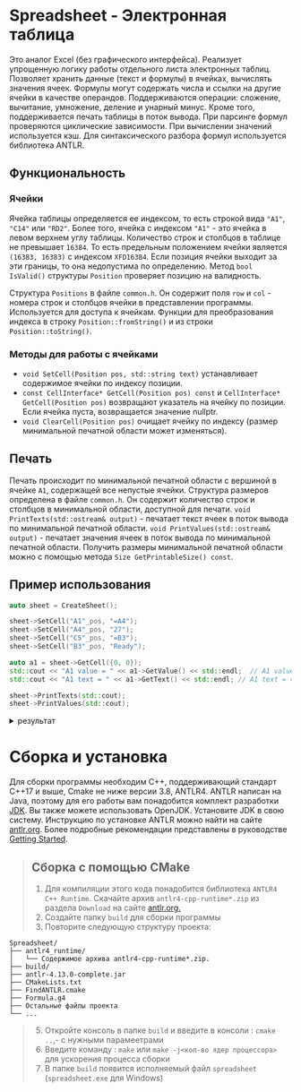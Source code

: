# Spreadsheet - Электронная таблица
Это аналог Excel (без графического интерфейса). Реализует упрощенную логику работы отдельного листа электронных таблиц. Позволяет хранить данные (текст и формулы) в ячейках, вычислять значения ячеек. Формулы могут содержать числа и ссылки на другие ячейки в качестве операндов. Поддерживаются операции: сложение, вычитание, умножение, деление и унарный минус. Кроме того, поддерживается печать таблицы в поток вывода. При парсинге формул проверяются циклические зависимости. При вычислении значений используется кэш. Для синтаксического разбора формул используется библиотека ANTLR.


## Функциональность
### Ячейки
Ячейка таблицы определяется ее индексом, то есть строкой вида `"A1"`, `"C14"` или `"RD2"`. Более того, ячейка с индексом `"A1"` - это ячейка в левом верхнем углу таблицы. Количество строк и столбцов в таблице не превышает `16384`. То есть предельным положением ячейки является `(16383, 16383)` с индексом `XFD16384`. Если позиция ячейки выходит за эти границы, то она недопустима по определению.
Метод `bool IsValid()` структуры `Position` проверяет позицию на валидность.

Структура `Positions` в файле `common.h`. Он содержит поля `row` и `col` - номера строк и столбцов ячейки в представлении программы. Используется для доступа к ячейкам.
Функции для преобразования индекса в строку `Position::fromString()` и из строки `Position::toString()`.

### Методы для работы с ячейками
* `void SetCell(Position pos, std::string text)` устанавливает содержимое ячейки по индексу позиции.
* `const CellInterface* GetCell(Position pos) const` и `CellInterface* GetCell(Position pos)` возвращают указатель на ячейку по позиции. Если ячейка пуста, возвращается значение nullptr.
* `void ClearCell(Position pos)` очищает ячейку по индексу (размер минимальной печатной области может изменяться).

## Печать
Печать происходит по минимальной печатной области с вершиной в ячейке `A1`, содержащей все непустые ячейки.
Структура размеров определена в файле `common.h`. Он содержит количество строк и столбцов в минимальной области, доступной для печати.
`void PrintTexts(std::ostream& output)` - печатает текст ячеек в поток вывода по минимальной печатной области. `void PrintValues(std::ostream& output)` - печатает значения ячеек в поток вывода по минимальной печатной области. Получить размеры минимальной печатной области можно с помощью метода `Size GetPrintableSize() const`.

## Пример использования
``` c++
auto sheet = CreateSheet();

sheet->SetCell("A1"_pos, "=A4");
sheet->SetCell("A4"_pos, "27");
sheet->SetCell("C5"_pos, "=B3");
sheet->SetCell("B3"_pos, "Ready");

auto a1 = sheet->GetCell({0, 0});
std::cout << "A1 value = " << a1->GetValue() << std::endl;  // A1 value = 27
std::cout << "A1 text = " << a1->GetText() << std::endl; // A1 text = =A4

sheet->PrintTexts(std::cout);
sheet->PrintValues(std::cout);
```
<details> <summary> результат </summary>
  
``` txt
A1 value = 27
A1 text = =A4
=A4		
		
	Ready	
27		
		=B3
```
</details>

# Сборка и установка
Для сборки программы необходим  C++, поддерживающий стандарт C++17 и выше, Cmake не ниже версии 3.8, ANTLR4. ANTLR написан на Java, поэтому для его работы вам понадобится комплект разработки [JDK](https://www.oracle.com/java/technologies/downloads/). Вы также можете использовать OpenJDK. Установите JDK в свою систему. Инструкцию по установке ANTLR можно найти на сайте [antlr.org](https://www.antlr.org/download.html). Более подробные рекомендации представлены в руководстве [Getting Started](https://github.com/antlr/antlr4/blob/master/doc/getting-started.md).

> ## Сборка с помощью CMake
> 1. Для компиляции этого кода понадобится библиотека `ANTLR4 C++ Runtime`. Скачайте архив `antlr4-cpp-runtime*.zip` из раздела `Download` на сайте [antlr.org.](https://www.antlr.org/download.html)
> 2. Создайте папку `build` для сборки программы
> 3. Повторите следующую структуру проекта:
  ```
  Spreadsheet/
  ├── antlr4_runtime/
  │   └── Содержимое архива antlr4-cpp-runtime*.zip.
  ├── build/
  ├── antlr-4.13.0-complete.jar
  ├── CMakeLists.txt
  ├── FindANTLR.cmake
  ├── Formula.g4
  ├── Остальные файлы проекта
  └── ...
  ```
> 5. Откройте консоль в папке `build` и введите в консоли : `cmake ..`,- с нужными парамеетрами
> 6. Введите команду : `make` или `make -j<кол-во ядер процессора>` для ускорения процесса сборки 
> 7. В папке `build` появится исполняемый файл `spreadsheet` (`spreadsheet.exe` для Windows)

